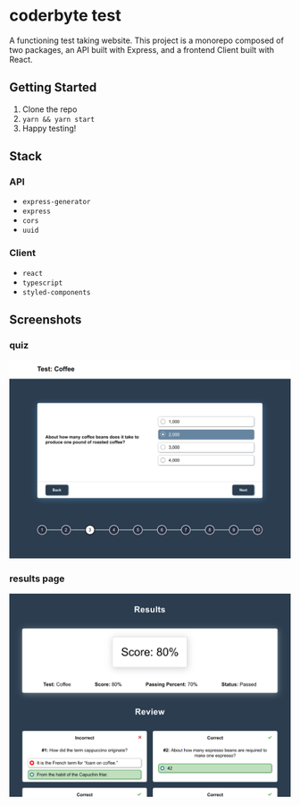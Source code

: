 # coderbyte test

A functioning test taking website. This project is a monorepo composed of two packages, an API built with Express, and a frontend Client built with React.

## Getting Started

1. Clone the repo
2. `yarn && yarn start`
3. Happy testing!

## Stack

### API

- `express-generator`
- `express`
- `cors`
- `uuid`

### Client

- `react`
- `typescript`
- `styled-components`

## Screenshots

### quiz

![quiz image](quiztime1.png)

### results page

![results image](quiztime2.png)
